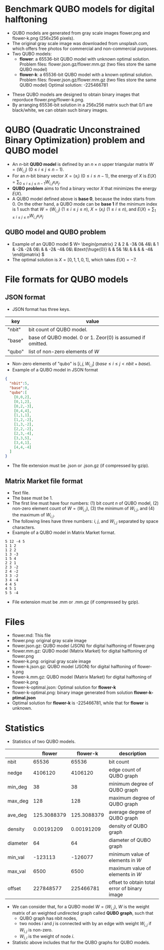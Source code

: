 # Benchmark QUBO models for digital halftoning

- QUBO models are generated from gray scale images flower.png and flower-k.png (256x256 pixels).
- The original gray scale image was downloaded from unsplash.com, which offers free photos for commercial and non-commercial purposes.
- Two QUBO models:
  - **flower**: a 65536-bit QUBO model with unknown optimal solution. Problem files: flower.json.gz/flower.mm.gz   (two files store the same QUBO model)
  - **flower-k**: a 65536-bit QUBO model with a known optimal solution.
    Problem files: flower.json.gz/flower.mm.gz   (two files store the same QUBO model)
    Optimal solution: -225466781
* These QUBO models are designed to obtain binary images that reporduce flower.png/flower-k.png.
* By arranging 65536-bit solution in a 256x256 matrix such that 0/1 are black/white, we can obtain such binary images.


# QUBO (Quadratic Unconstrained Binary Optimization) problem and QUBO model
* An $n$-bit **QUBO model** is defined by an $n\times n$ upper triangular matrix $W=(W_{i,j})$ $(0\leq i\leq j\leq n-1)$.
* For an $n$-bit binary vector $X=(x_i)$ $(0\leq i\leq n-1)$, the energy of $X$ is $E(X)=\sum_{0\leq i\leq j\leq n-1}W_{i,j}x_ix_j$.
* **QUBO problem** aims to find a binary vector $X$ that minimizes the energy $E(X)$.
* A QUBO model defined above is **base 0**, because the index starts from 0. On the other hand, a QUBO mode can be **base 1** if the minimum index is 1 such that $W=(W_{i,j})$ $(1\leq i\leq j\leq n)$, $X=(x_i)$ $(1\leq i\leq n)$, and $E(X)=\sum_{1\leq i\leq j\leq n}W_{i,j}x_ix_j$

## QUBO model and QUBO problem
* Example of an QUBO model
$
W=
\begin{pmatrix} 
2 & 2 & -3& 0& 4&\\ 
 & 1 & -2& -2& 0&\\ 
 &  & -2& -4& 0&\\ 
 &\text{\huge{0}}  & & 5& 1&\\ 
 &  & & & -4& 
\end{pmatrix}
$
* The optimal solution is $X=[0,1,1,0,1]$, which takes $E(X)=-7$.

# File formats for QUBO models

## JSON format
* JSON format has three keys.
  
| key    | value                                                      |
| ------ | ---------------------------------------------------------- |
| "nbit" | bit count of QUBO model.                                   |
| "base" | base of QUBO model. 0 or 1. Zeor(0) is assumed if omitted. |
| "qubo" | list of non-zero elements of $W$                           |

* Non-zero elements of "qubo" is $[i,j,W_{i,j}]$ $(base\leq i\leq j<nbit+base)$.
* Example of a QUBO model in JSON format
```JSON
{
  "nbit":5,
  "base":0,
  "qubo":[
    [0,0,2],
    [0,1,2],
    [0,2,-3],
    [0,4,4],
    [1,1,1],
    [1,2,-2],
    [1,3,-2],
    [2,2,-2],
    [2,3,-4],
    [3,3,5],
    [3,4,1],
    [4,4,-4]
  ]
}
```
* The file extension must be .json or .json.gz (if compressed by gzip).

## Matrix Market file format
* Text file.
* The base must be 1.
* The first line must have four numbers: (1) bit count $n$ of QUBO model, (2) non-zero element count of $W=(W_{i,j})$, (3) the minimum of $W_{i,j}$, and (4) the maximum of $W_{i,j}$.
* The following lines have three numbers: $i$, $j$, and $W_{i,j}$ separated by space characters.
* Example of a QUBO model in Matrix Market format.
```TEXT
5 12 -4 5
1 1 2
1 2 2
1 3 -3
1 5 4
2 2 1
2 3 -2
2 4 -2
3 3 -2
3 4 -4
4 4 5
4 5 1
5 5 -4
```
* File extension must be .mm or .mm.gz (if compressed by gzip).

# Files
* flower.md: This file
* flower.png: original gray scale image
* flower.json.gz: QUBO model (JSON) for digital halftoning of flower.png
* flower.mm.gz: QUBO model (Matrix Market) for digital halftoning of flower.png
* flower-k.png: original gray scale image
* flower-k.json.gz: QUBO model (JSON) for digital halftoning of flower-k.png
* flower-k.mm.gz: QUBO model (Matrix Market) for digital halftoning of flower-k.png
* flower-k-optimal.json: Optimal solution for **flower-k**
* flower-k-optimal.png: binary image generated from solution **flower-k-ptimal.json**
* Optimal solution for **flower-k** is -225466781, while that for **flower** is unknown.

# Statistics
* Statistics of two QUBO models.
  
|          | flower      | flower-k    | description                                  |
| -------- | ----------- | ----------- | -------------------------------------------- |
| nbit     | 65536       | 65536       | bit count                                    |
| nedge    | 4106120     | 4106120     | edge count of QUBO graph                     |
| min_deg  | 38          | 38          | minimum degree of QUBO graph                 |
| max_deg  | 128         | 128         | maximum degree of QUBO graph                 |
| ave_deg  | 125.3088379 | 125.3088379 | average degree of QUBO graph                 |
| density  | 0.00191209  | 0.00191209  | density of QUBO graph                        |
| diameter | 64          | 64          | diameter of QUBO graph                       |
| min_val  | -123113     | -126077     | minimum value of elements in $W$             |
| max_val  | 6500        | 6500        | maximum value of elements in $W$             |
| offset   | 227848577   | 225466781   | offset to obtain total error of binary image |

* We can consider that, for a QUBO model $W=(W_{i,j})$, $W$ is the weight matrix of an weighted undirected graph called **QUBO graph**, such that
  * QUBO graph has nbit nodes,
  * two nodes $i$ and $j$ is connected with by an edge with weight $W_{i,j}$ if $W_{i,j}$ is non-zero.
  * $W_{i,i}$ is the weight of node $i$.
* Statistic above includes that for the QUBO graphs for QUBO models.